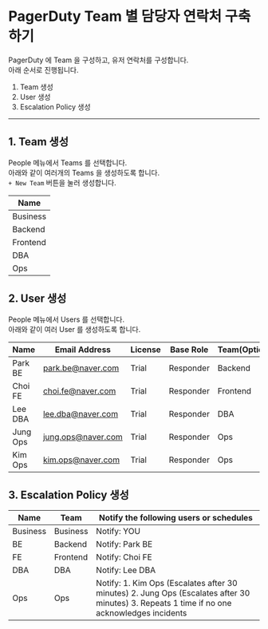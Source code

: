 # PagerDuty Team 별 담당자 연락처 구축하기

PagerDuty 에 Team 을 구성하고, 유저 연락처를 구성합니다.   
아래 순서로 진행됩니다.

1. Team 생성
2. User 생성
3. Escalation Policy 생성

---
## 1. Team 생성

People 메뉴에서 Teams 를 선택합니다.  
아래와 같이 여러개의 Teams 을 생성하도록 합니다.  
`+ New Team` 버튼을 눌러 생성합니다.  

|Name|
|------|
|Business|
|Backend|
|Frontend|
|DBA|
|Ops|


## 2. User 생성

People 메뉴에서 Users 를 선택합니다.  
아래와 같이 여러 User 를 생성하도록 합니다.  

|Name|Email Address|License|Base Role|Team(Optional)|
|------|--------------|------|------|------|
|Park BE|park.be@naver.com|Trial|Responder|Backend|
|Choi FE|choi.fe@naver.com|Trial|Responder|Frontend|
|Lee DBA|lee.dba@naver.com|Trial|Responder|DBA|
|Jung Ops|jung.ops@naver.com|Trial|Responder|Ops|
|Kim Ops|kim.ops@naver.com|Trial|Responder|Ops|


## 3. Escalation Policy 생성

|Name|Team|Notify the following users or schedules|
|------|------|----------|
|Business|Business|Notify: YOU|
|BE|Backend|Notify: Park BE|
|FE|Frontend|Notify: Choi FE|
|DBA|DBA|Notify: Lee DBA|
|Ops|Ops|Notify: 1. Kim Ops (Escalates after 30 minutes)  2. Jung Ops (Escalates after 30 minutes)  3. Repeats 1 time if no one acknowledges incidents |



